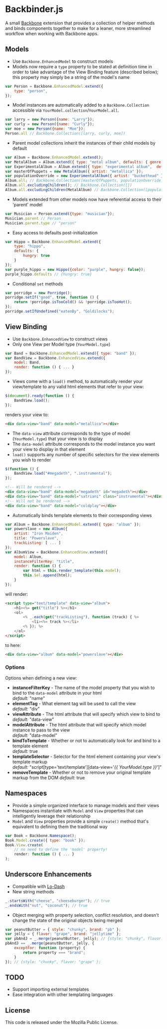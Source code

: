 # Backbinder.js

A small [Backbone](http://backbonejs.org) extension that provides a collection of helper methods and binds components together 
to make for a leaner, more streamlined workflow when working with Backbone apps.


## Models
- Use `Backbone.EnhancedModel` to construct models
- Models now require a `type` property to be stated at definition time in order to take advantage of the
View Binding feature (described below); this property may simply be a string of the model's name

```javascript
var Person = Backbone.EnhancedModel.extend({
    type: "person",
});
```

- Model instances are automatically added to a `Backbone.Collection` accessible via `YourModel.collection`/`YourModel.all`.

```javascript
var larry = new Person({name: "Larry"});
var curly = new Person({name: "Curly"});
var moe = new Person({name: "Moe"});
Person.all // Backbone.Collection([larry, curly, moe])
```

- Parent model collections inherit the instances of their child models by default

```javascript
var Album = Backbone.EnhancedModel.extend();
var MetalAlbum = Album.extend({ type: "metal album", defaults: { genre: "metal" } });
var ExperimentalAlbum = Album.extend({ type: "experimental album",  defaults: ( genre: "experimental" ) });
var masterOfPuppets = new MetalAlbum({ artist: "metallica" });
var populationOverride = new ExperimentalAlbum({ artist: "buckethead" });
Album.all; // Backbone.Collection([masterOfPuppets, populationOverride])
Album.all.excludingChildren(); // Backbone.Collection([])
Album.all.excludingChildren(MetalAlbum) // Backbone.Collection([populationOverride])
```

- Models extended from other models now have referential access to their 'parent' model

```javascript
var Musician = Person.extend({type: "musician"});
Musician.parent // Person
Musician.parent.type // "person"
```

- Easy access to defaults post-initialization

```javascript
var Hippo = Backbone.EnhancedModel.extend({
    type: "hippo",
    defaults: {
        hungry: true
    }
});
var purple_hippo = new Hippo({color: "purple", hungry: false});
purple_hippo.defaults // {hungry: true}
```

- Conditional `set` methods

```javascript
var porridge = new Porridge();
porridge.setIf("good", true, function () {
    return !porridge.isTooCold() && !porridge.isTooHot();
});
porridge.setIfUndefined("eatenBy", "Goldilocks");
```

## View Binding
- Use `Backbone.EnhancedView` to construct views
- Only one View per Model type (`YourModel.type`)

```javascript
var Band = Backbone.EnhancedModel.extend({ type: "band" });
var BandView = Backbone.EnhancedView.extend({
    model: Band,
    render: function () { ... }
});
```

- Views come with a `load()` method, to automatically render your view/template to any valid html elements that refer
to your view:

```javascript
$(document).ready(function () {
    BandView.load();
});
```

renders your view to:

```html
<div data-view="band" data-model="metallica"></div>
```

- The `data-view` attribute corresponds to the type of model (`YourModel.type`) that your view is to display
- The `data-model` attribute corresponds to the model instance you want your view to display in that element
- `load()` supports any number of specific selectors for the view elements you wish to render

```javascript
$(function () {
    BandView.load("#megadeth", ".instrumental");
});
```

```html
<!-- Will be rendered -->
<div data-view="band" data-model="megadeth" id="megadeth"></div>
<div data-view="band" data-model="satriani" class="instrumental"></div>
<!-- Will not be rendered -->
<div data-view="band" data-model="coldplay"></div>
```

- Automatically binds template elements to their corresponding views

```javascript
var Album = Backbone.EnhancedModel.extend({ type: "album" });
var powerslave = new Album({
    artist: "Iron Maiden",
    title: "Powerslave",
    trackListing: [ ... ]
});
var AlbumView = Backbone.EnhancedView.extend({
    model: Album,
    instanceFilterKey: "title",
    render: function () {
        var html = this.render_template(this.model);
        this.$el.append(html);
    }
});
```

will render:

```html
<script type="text/template" data-view="album">
    <h1><%= get("title") %></h1>
    <ol>
        <% _.each(get("trackListing"), function (track) { %>
            <li><%= track %></li>
        <% }); %>
    </ol>
</script>
```

to here:

```html
<div data-view="album" data-model="powerslave"></div>
```

### Options
Options when defining a new view:  
- **instanceFilterKey** - The name of the model property that you wish to bind to the `data-model` attribute in your html  
  _default:_ "name"  
- **elementTag** - What element tag will be used to call the view  
  _default:_ "div"  
- **viewAttribute** - The html attribute that will specify which view to bind to  
  _default:_ "data-view"  
- **modelAttribute** - The html attribute that will specify which model instance to pass to the view  
  _default:_ "data-model"  
- **bindToTemplate** - Whether or not to automatically look for and bind to a template element  
  _default:_ true  
- **templateSelector** - Selector for the html element containing your view's template markup  
  _default:_ "script[type='text/template']\[data-view='_{{ YourModel.type }}_']"  
- **removeTemplate** - Whether or not to remove your original template markup from the DOM
  _default:_ true  


## Namespaces
- Provide a simple organized interface to manage models and their views
- Namespaces instantiate with `Model` and `View` properties that can intelligently leverage their relationship
- `Model` and `View` properties provide a simple `create()` method that's equivalent to defining them the traditional way

```javascript
var Book = Backbone.Namespace();
Book.Model.create({ type: "book" });
Book.View.create(
    // no need to define the 'model' property!
    render: function () { ... }
);
```

## Underscore Enhancements
- Compatible with [Lo-Dash](https://github.com/bestiejs/lodash)
- New string methods

```javascript
_.startsWith("cheese", "cheeseburger"); // true
_.endsWith("nut", "coconut"); // true
```

- Object merging with property selection, conflict resolution, and doesn't change the state 
of the original objects being merged

```javascript
var peanutButter = { style: "chunky", brand: "pb" };
var jelly = { flavor: "grape", brand: "jellytime" };
var pbAndJ = _.merge(peanutButter, jelly); // {style: "chunky", flavor: "grape", brand: "pb" };
pbAndJ == _.merge(peanutButter, jelly, {
    exceptFor: function (property) {
        return property === "brand";
    }
}); // {style: "chunky", flavor: "grape" };
```

## TODO
- Support importing external templates
- Ease integration with other templating languages


## License
This code is released under the Mozilla Public License.
